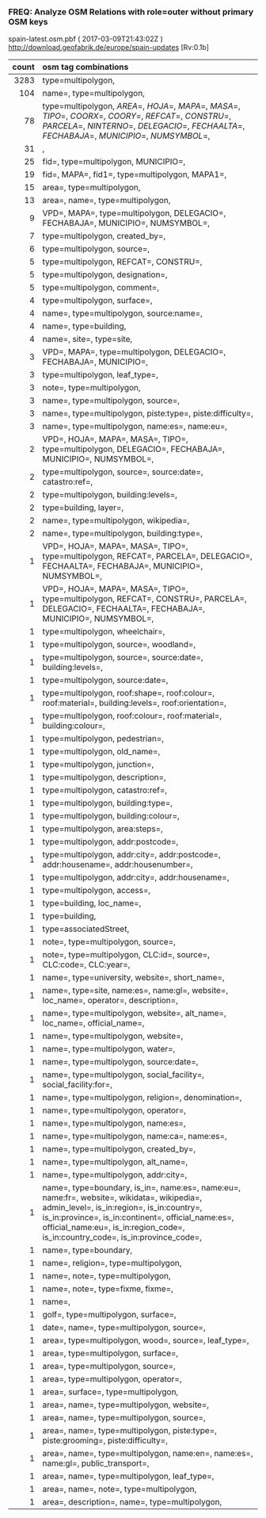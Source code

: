  
### FREQ: Analyze OSM Relations with role=outer without primary OSM keys 
spain-latest.osm.pbf ( 2017-03-09T21:43:02Z ) http://download.geofabrik.de/europe/spain-updates [Rv:0.1b]
 
|  count  |  osm tag combinations 
|  -----: | :---------------------------
|   3283  |  type=multipolygon, 
|    104  |  name=, type=multipolygon, 
|     78  |  type=multipolygon, _AREA_=, _HOJA_=, _MAPA_=, _MASA_=, _TIPO_=, _COORX_=, _COORY_=, _REFCAT_=, _CONSTRU_=, _PARCELA_=, _NINTERNO_=, _DELEGACIO_=, _FECHAALTA_=, _FECHABAJA_=, _MUNICIPIO_=, _NUMSYMBOL_=, 
|     31  |  , 
|     25  |  fid=, type=multipolygon, MUNICIPIO=, 
|     19  |  fid=, MAPA=, fid1=, type=multipolygon, MAPA1=, 
|     15  |  area=, type=multipolygon, 
|     13  |  area=, name=, type=multipolygon, 
|      9  |  VPD=, MAPA=, type=multipolygon, DELEGACIO=, FECHABAJA=, MUNICIPIO=, NUMSYMBOL=, 
|      7  |  type=multipolygon, created_by=, 
|      6  |  type=multipolygon, source=, 
|      5  |  type=multipolygon, REFCAT=, CONSTRU=, 
|      5  |  type=multipolygon, designation=, 
|      5  |  type=multipolygon, comment=, 
|      4  |  type=multipolygon, surface=, 
|      4  |  name=, type=multipolygon, source:name=, 
|      4  |  name=, type=building, 
|      4  |  name=, site=, type=site, 
|      3  |  VPD=, MAPA=, type=multipolygon, DELEGACIO=, FECHABAJA=, MUNICIPIO=, 
|      3  |  type=multipolygon, leaf_type=, 
|      3  |  note=, type=multipolygon, 
|      3  |  name=, type=multipolygon, source=, 
|      3  |  name=, type=multipolygon, piste:type=, piste:difficulty=, 
|      3  |  name=, type=multipolygon, name:es=, name:eu=, 
|      2  |  VPD=, HOJA=, MAPA=, MASA=, TIPO=, type=multipolygon, DELEGACIO=, FECHABAJA=, MUNICIPIO=, NUMSYMBOL=, 
|      2  |  type=multipolygon, source=, source:date=, catastro:ref=, 
|      2  |  type=multipolygon, building:levels=, 
|      2  |  type=building, layer=, 
|      2  |  name=, type=multipolygon, wikipedia=, 
|      2  |  name=, type=multipolygon, building:type=, 
|      1  |  VPD=, HOJA=, MAPA=, MASA=, TIPO=, type=multipolygon, REFCAT=, PARCELA=, DELEGACIO=, FECHAALTA=, FECHABAJA=, MUNICIPIO=, NUMSYMBOL=, 
|      1  |  VPD=, HOJA=, MAPA=, MASA=, TIPO=, type=multipolygon, REFCAT=, CONSTRU=, PARCELA=, DELEGACIO=, FECHAALTA=, FECHABAJA=, MUNICIPIO=, NUMSYMBOL=, 
|      1  |  type=multipolygon, wheelchair=, 
|      1  |  type=multipolygon, source=, woodland=, 
|      1  |  type=multipolygon, source=, source:date=, building:levels=, 
|      1  |  type=multipolygon, source:date=, 
|      1  |  type=multipolygon, roof:shape=, roof:colour=, roof:material=, building:levels=, roof:orientation=, 
|      1  |  type=multipolygon, roof:colour=, roof:material=, building:colour=, 
|      1  |  type=multipolygon, pedestrian=, 
|      1  |  type=multipolygon, old_name=, 
|      1  |  type=multipolygon, junction=, 
|      1  |  type=multipolygon, description=, 
|      1  |  type=multipolygon, catastro:ref=, 
|      1  |  type=multipolygon, building:type=, 
|      1  |  type=multipolygon, building:colour=, 
|      1  |  type=multipolygon, area:steps=, 
|      1  |  type=multipolygon, addr:postcode=, 
|      1  |  type=multipolygon, addr:city=, addr:postcode=, addr:housename=, addr:housenumber=, 
|      1  |  type=multipolygon, addr:city=, addr:housename=, 
|      1  |  type=multipolygon, access=, 
|      1  |  type=building, loc_name=, 
|      1  |  type=building, 
|      1  |  type=associatedStreet, 
|      1  |  note=, type=multipolygon, source=, 
|      1  |  note=, type=multipolygon, CLC:id=, source=, CLC:code=, CLC:year=, 
|      1  |  name=, type=university, website=, short_name=, 
|      1  |  name=, type=site, name:es=, name:gl=, website=, loc_name=, operator=, description=, 
|      1  |  name=, type=multipolygon, website=, alt_name=, loc_name=, official_name=, 
|      1  |  name=, type=multipolygon, website=, 
|      1  |  name=, type=multipolygon, water=, 
|      1  |  name=, type=multipolygon, source:date=, 
|      1  |  name=, type=multipolygon, social_facility=, social_facility:for=, 
|      1  |  name=, type=multipolygon, religion=, denomination=, 
|      1  |  name=, type=multipolygon, operator=, 
|      1  |  name=, type=multipolygon, name:es=, 
|      1  |  name=, type=multipolygon, name:ca=, name:es=, 
|      1  |  name=, type=multipolygon, created_by=, 
|      1  |  name=, type=multipolygon, alt_name=, 
|      1  |  name=, type=multipolygon, addr:city=, 
|      1  |  name=, type=boundary, is_in=, name:es=, name:eu=, name:fr=, website=, wikidata=, wikipedia=, admin_level=, is_in:region=, is_in:country=, is_in:province=, is_in:continent=, official_name:es=, official_name:eu=, is_in:region_code=, is_in:country_code=, is_in:province_code=, 
|      1  |  name=, type=boundary, 
|      1  |  name=, religion=, type=multipolygon, 
|      1  |  name=, note=, type=multipolygon, 
|      1  |  name=, note=, type=fixme, fixme=, 
|      1  |  name=, 
|      1  |  golf=, type=multipolygon, surface=, 
|      1  |  date=, name=, type=multipolygon, source=, 
|      1  |  area=, type=multipolygon, wood=, source=, leaf_type=, 
|      1  |  area=, type=multipolygon, surface=, 
|      1  |  area=, type=multipolygon, source=, 
|      1  |  area=, type=multipolygon, operator=, 
|      1  |  area=, surface=, type=multipolygon, 
|      1  |  area=, name=, type=multipolygon, website=, 
|      1  |  area=, name=, type=multipolygon, source=, 
|      1  |  area=, name=, type=multipolygon, piste:type=, piste:grooming=, piste:difficulty=, 
|      1  |  area=, name=, type=multipolygon, name:en=, name:es=, name:gl=, public_transport=, 
|      1  |  area=, name=, type=multipolygon, leaf_type=, 
|      1  |  area=, name=, note=, type=multipolygon, 
|      1  |  area=, description=, name=, type=multipolygon, 
 
